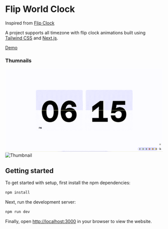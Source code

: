 # Flip World Clock

Inspired from [Flip Clock](https://codepen.io/shshaw/pen/vKzoLL)

A project supports all timezone with flip clock animations built using [Tailwind CSS](https://tailwindcss.com) and [Next.js](https://nextjs.org).

[Demo](https://flipping-clock.vercel.app/)

### Thumnails

<img width="512" alt="GIF (Demo)" src="https://raw.githubusercontent.com/zainzafar90/flip-clock/main/public/flip-clock.gif" >

<img width="1366" alt="Thumbnail" src="https://user-images.githubusercontent.com/9788221/185793379-68742da1-cc44-4837-add1-94e3a0c9374e.png">

## Getting started

To get started with setup, first install the npm dependencies:

```bash
npm install
```

Next, run the development server:

```bash
npm run dev
```

Finally, open [http://localhost:3000](http://localhost:3000) in your browser to view the website.
